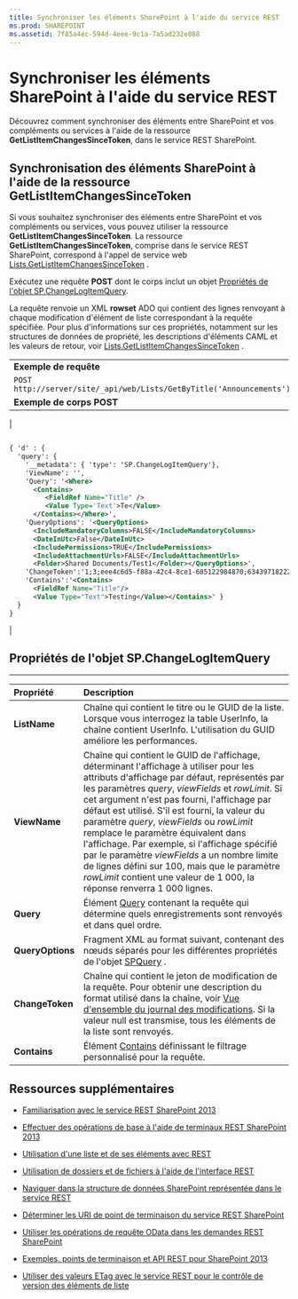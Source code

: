 ```yaml
---
title: Synchroniser les éléments SharePoint à l'aide du service REST
ms.prod: SHAREPOINT
ms.assetid: 7f85a4ec-594d-4eee-9c1a-7a5ad232e088
---
```



# Synchroniser les éléments SharePoint à l'aide du service REST
Découvrez comment synchroniser des éléments entre SharePoint et vos compléments ou services à l'aide de la ressource **GetListItemChangesSinceToken**, dans le service REST SharePoint.
## Synchronisation des éléments SharePoint à l'aide de la ressource GetListItemChangesSinceToken

Si vous souhaitez synchroniser des éléments entre SharePoint et vos compléments ou services, vous pouvez utiliser la ressource **GetListItemChangesSinceToken**. La ressource **GetListItemChangesSinceToken**, comprise dans le service REST SharePoint, correspond à l'appel de service web  [Lists.GetListItemChangesSinceToken](https://msdn.microsoft.com/library/WebSvcLists.Lists.GetListItemChangesSinceToken.aspx) .
  
    
    
Exécutez une requête **POST** dont le corps inclut un objet [Propriétés de l'objet SP.ChangeLogItemQuery](#bk_props).
  
    
    
La requête renvoie un XML **rowset** ADO qui contient des lignes renvoyant à chaque modification d'élément de liste correspondant à la requête spécifiée. Pour plus d'informations sur ces propriétés, notamment sur les structures de données de propriété, les descriptions d'éléments CAML et les valeurs de retour, voir [Lists.GetListItemChangesSinceToken](https://msdn.microsoft.com/library/WebSvcLists.Lists.GetListItemChangesSinceToken.aspx) .
  
    
    

||
|:-----|
|**Exemple de requête** <br/> |
| `POST http://server/site/_api/web/Lists/GetByTitle('Announcements')/GetListItemChangesSinceToken` <br/> |
|**Exemple de corps POST** <br/> |
|
```XML

{ 'd' : {
  'query': { 
    '__metadata': { 'type': 'SP.ChangeLogItemQuery'}, 
    'ViewName': '', 
    'Query': '<Where>
      <Contains>
         <FieldRef Name="Title" />
         <Value Type='Text'>Te</Value>
      </Contains></Where>',
    'QueryOptions': '<QueryOptions>
      <IncludeMandatoryColumns>FALSE</IncludeMandatoryColumns>
      <DateInUtc>False</DateInUtc>
      <IncludePermissions>TRUE</IncludePermissions>
      <IncludeAttachmentUrls>FALSE</IncludeAttachmentUrls>
      <Folder>Shared Documents/Test1</Folder></QueryOptions>', 
    'ChangeToken':'1;3;eee4c6d5-f88a-42c4-8ce1-685122984870;634397182229400000;3710', 
    'Contains':'<Contains>
      <FieldRef Name="Title"/>
      <Value Type="Text">Testing</Value></Contains>' } 
  } 
}

```

|
   

## Propriétés de l'objet SP.ChangeLogItemQuery
<a name="bk_props"> </a>


****


|**Propriété**|**Description**|
|:-----|:-----|
|**ListName** <br/> |Chaîne qui contient le titre ou le GUID de la liste. Lorsque vous interrogez la table UserInfo, la chaîne contient UserInfo. L'utilisation du GUID améliore les performances.  <br/> |
|**ViewName** <br/> |Chaîne qui contient le GUID de l'affichage, déterminant l'affichage à utiliser pour les attributs d'affichage par défaut, représentés par les paramètres  _query_,  _viewFields_ et _rowLimit_. Si cet argument n'est pas fourni, l'affichage par défaut est utilisé. S'il est fourni, la valeur du paramètre  _query_,  _viewFields_ ou _rowLimit_ remplace le paramètre équivalent dans l'affichage. Par exemple, si l'affichage spécifié par le paramètre _viewFields_ a un nombre limite de lignes défini sur 100, mais que le paramètre _rowLimit_ contient une valeur de 1 000, la réponse renverra 1 000 lignes. <br/> |
|**Query** <br/> |Élément  [Query](http://msdn.microsoft.com/fr-fr/library/ms471093.aspx) contenant la requête qui détermine quels enregistrements sont renvoyés et dans quel ordre. <br/> |
|**QueryOptions** <br/> |Fragment XML au format suivant, contenant des nœuds séparés pour les différentes propriétés de l'objet  [SPQuery](https://msdn.microsoft.com/library/Microsoft.SharePoint.SPQuery.aspx) . <br/> |
|**ChangeToken** <br/> |Chaîne qui contient le jeton de modification de la requête. Pour obtenir une description du format utilisé dans la chaîne, voir  [Vue d'ensemble du journal des modifications](http://msdn.microsoft.com/fr-fr/library/bb417456.aspx). Si la valeur null est transmise, tous les éléments de la liste sont renvoyés.  <br/> |
|**Contains** <br/> |Élément  [Contains](http://msdn.microsoft.com/fr-fr/library/ms196501.aspx) définissant le filtrage personnalisé pour la requête. <br/> |
   

## Ressources supplémentaires
<a name="bk_addresources"> </a>


-  [Familiarisation avec le service REST SharePoint 2013](get-to-know-the-sharepoint-2013-rest-service.md)
    
  
-  [Effectuer des opérations de base à l'aide de terminaux REST SharePoint 2013](complete-basic-operations-using-sharepoint-2013-rest-endpoints.md)
    
  
-  [Utilisation d'une liste et de ses éléments avec REST](working-with-lists-and-list-items-with-rest.md)
    
  
-  [Utilisation de dossiers et de fichiers à l'aide de l'interface REST](working-with-folders-and-files-with-rest.md)
    
  
-  [Naviguer dans la structure de données SharePoint représentée dans le service REST](navigate-the-sharepoint-data-structure-represented-in-the-rest-service.md)
    
  
-  [Déterminer les URI de point de terminaison du service REST SharePoint](determine-sharepoint-rest-service-endpoint-uris.md)
    
  
-  [Utiliser les opérations de requête OData dans les demandes REST SharePoint](use-odata-query-operations-in-sharepoint-rest-requests.md)
    
  
-  [Exemples, points de terminaison et API REST pour SharePoint 2013](02128c70-9d27-4388-9374-a11bce68fdb8.md)
    
  
-  [Utiliser des valeurs ETag avec le service REST pour le contrôle de version des éléments de liste](5f7e0579-46b7-44ab-b3b4-cdbc622dcd98.md)
    
  

  
    
    

